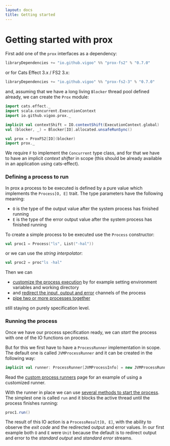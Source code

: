 ```yaml
---
layout: docs
title: Getting started
---
```


# Getting started with prox

First add one of the `prox` interfaces as a dependency:

```sbt
libraryDependencies += "io.github.vigoo" %% "prox-fs2" % "0.7.0"
```

or for Cats Effect 3.x / FS2 3.x:

```sbt
libraryDependencies += "io.github.vigoo" %% "prox-fs2-3" % "0.7.0"
```

and, assuming that we have a long living `Blocker` thread pool defined already, we can create
the `Prox` module: 

```scala mdoc:invisible
import cats.effect._
import scala.concurrent.ExecutionContext
import io.github.vigoo.prox._

implicit val contextShift = IO.contextShift(ExecutionContext.global)
val (blocker, _) = Blocker[IO].allocated.unsafeRunSync()
```

```scala mdoc
val prox = ProxFS2[IO](blocker)
import prox._
``` 

We require `F` to implement the `Concurrent` type class, and for that we have to have an implicit
_context shifter_ in scope (this should be already available in an application using cats-effect).

### Defining a process to run
In prox a process to be executed is defined by a pure value which implements the `Process[O, E]` trait.
The type parameters have the following meaning:

- `O` is the type of the output value after the system process has finished running
- `E` is the type of the error output value after the system process has finished running
  
To create a simple process to be executed use the `Process` constructor:

```scala mdoc
val proc1 = Process("ls", List("-hal"))
```

or we can use the _string interpolator_:

```scala mdoc
val proc2 = proc"ls -hal"
```

Then we can
- [customize the process execution](customize) by for example setting environment variables and working directory
- and [redirect the input, output and error](redirection) channels of the process
- [pipe two or more processes together](processgroups) 

still staying on purely specification level.

### Running the process

Once we have our process specification ready, we can _start_ the process with one of the
IO functions on process.

But for this we first have to have a `ProcessRunner` implementation in scope. The default 
one is called `JVMProcessRunner` and it can be created in the following way:

```scala mdoc:silent
implicit val runner: ProcessRunner[JVMProcessInfo] = new JVMProcessRunner 
```

Read the [custom process runners](custom-runners) page for an example of using a customized runner.

With the runner in place we can use [several methods to start the process](running). 
The simplest one is called `run` and it blocks the active thread until the process finishes
running:

```scala mdoc
proc1.run()
```

The result of this IO action is a `ProcessResult[O, E]`, with the ability to observe the 
_exit code_ and the redirected output and error values. In our first example both `O` and
`E` were `Unit` because the default is to redirect output and error to the _standard output_ and
_standard error_ streams.
